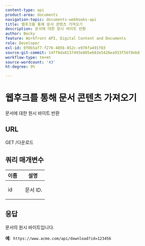 ```yaml
---
content-type: api
product-area: documents
navigation-topic: documents-webhooks-api
title: 웹후크를 통해 문서 콘텐츠 가져오기
description: 문서에 대한 원시 바이트 반환
author: Becky
feature: Workfront API, Digital Content and Documents
role: Developer
exl-id: 0f0b5af7-f276-4856-852c-e976fa491f83
source-git-commit: 14ff8da8137493e805e683e5426ea933f56f8eb8
workflow-type: tm+mt
source-wordcount: '43'
ht-degree: 9%

---
```


# 웹후크를 통해 문서 콘텐츠 가져오기

문서에 대한 원시 바이트 반환

## URL

GET /다운로드

## 쿼리 매개변수

<table style="table-layout:auto"> 
 <col> 
 <col> 
 <thead> 
  <tr> 
   <th>이름 </th> 
   <th>설명</th> 
  </tr> 
 </thead> 
 <tbody> 
  <tr> 
   <td> <p>id</p> </td> 
   <td> 문서 ID.</td> 
  </tr> 
 </tbody> 
</table>

## 응답

문서의 원시 바이트입니다.

**예**:  `https://www.acme.com/api/download?id=123456`
